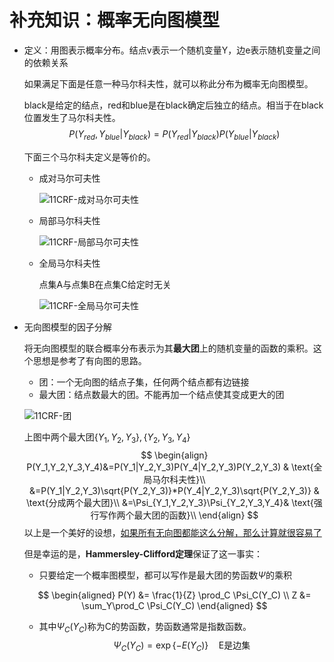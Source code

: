 # 补充知识：概率无向图模型

- 定义：用图表示概率分布。结点v表示一个随机变量Y，边e表示随机变量之间的依赖关系

  如果满足下面是任意一种马尔科夫性，就可以称此分布为概率无向图模型。

  

  black是给定的结点，red和blue是在black确定后独立的结点。相当于在black位置发生了马尔科夫性。
  $$
  P(Y_{red},Y_{blue}|Y_{black})=P(Y_{red}|Y_{black})P(Y_{blue}|Y_{black})
  $$
  

  下面三个马尔科夫定义是等价的。

  - 成对马尔可夫性

    ![11CRF-成对马尔可夫性](E:/KeepLearning/MathforCoder/imageforbook/11CRF-%E6%88%90%E5%AF%B9%E9%A9%AC%E5%B0%94%E5%8F%AF%E5%A4%AB%E6%80%A7.jpg)

  - 局部马尔科夫性

    ![11CRF-局部马尔可夫性](E:/KeepLearning/MathforCoder/imageforbook/11CRF-%E5%B1%80%E9%83%A8%E9%A9%AC%E5%B0%94%E5%8F%AF%E5%A4%AB%E6%80%A7.jpg)

  - 全局马尔科夫性

    点集A与点集B在点集C给定时无关

    ![11CRF-全局马尔可夫性](E:/KeepLearning/MathforCoder/imageforbook/11CRF-%E5%85%A8%E5%B1%80%E9%A9%AC%E5%B0%94%E5%8F%AF%E5%A4%AB%E6%80%A7.png)



- 无向图模型的因子分解

  将无向图模型的联合概率分布表示为其**最大团**上的随机变量的函数的乘积。这个思想是参考了有向图的思路。

  - 团：一个无向图的结点子集，任何两个结点都有边链接
  - 最大团：结点数最大的团。不能再加一个结点使其变成更大的团

  ![11CRF-团](E:/KeepLearning/MathforCoder/imageforbook/11CRF-%E5%9B%A2.png)

  上图中两个最大团$\{Y_1,Y_2,Y_3\},\{Y_2,Y_3,Y_4\}$
  $$
  \begin{align}
  P(Y_1,Y_2,Y_3,Y_4)&=P(Y_1|Y_2,Y_3)P(Y_4|Y_2,Y_3)P(Y_2,Y_3) & \text{全局马尔科夫性}\\
  &=P(Y_1|Y_2,Y_3)\sqrt{P(Y_2,Y_3)}*P(Y_4|Y_2,Y_3)\sqrt{P(Y_2,Y_3)}  & \text{分成两个最大团}\\
  &=\Psi_{Y_1,Y_2,Y_3}\Psi_{Y_2,Y_3,Y_4}& \text{强行写作两个最大团的函数}\\
  \end{align}
  $$
  以上是一个美好的设想，<u>如果所有无向图都能这么分解，那么计算就很容易了</u>

  但是幸运的是，**Hammersley-Clifford定理**保证了这一事实：

  - 只要给定一个概率图模型，都可以写作是最大团的势函数$\Psi$的乘积

  $$
  \begin{aligned} 
  P(Y) &= \frac{1}{Z} \prod_C \Psi_C(Y_C) \\ Z &= \sum_Y\prod_C \Psi_C(Y_C) \end{aligned}
  $$

  - 其中$\Psi_C(Y_C)$称为C的势函数，势函数通常是指数函数。
    $$
    \Psi_C(Y_C) = \exp \left \{-E(Y_C) \right \} \quad\text{E是边集}
    $$
    
